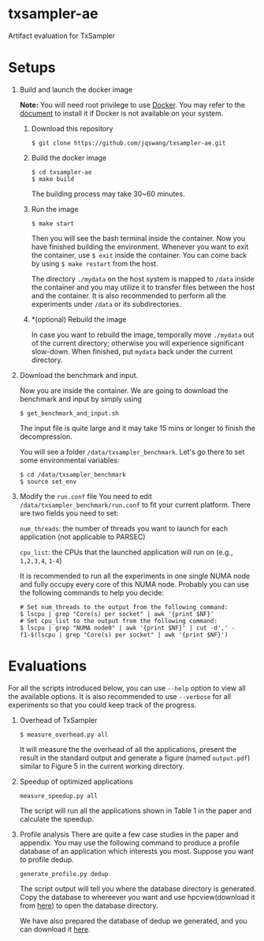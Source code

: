 txsampler-ae
========

Artifact evaluation for TxSampler

Setups
============

1. Build and launch the docker image
   
   **Note:** You will need root privilege to use [Docker](https://www.docker.com/).
   You may refer to the [document](https://docs.docker.com/install/#supported-platforms) to install it if Docker is not available on your system.
   1. Download this repository
    
       ```$ git clone https://github.com/jqswang/txsampler-ae.git```
    
   1. Build the docker image
       ```
       $ cd txsampler-ae
       $ make build
       ```
      The building process may take 30~60 minutes.
   1. Run the image
      ```
      $ make start
      ```
      Then you will see the bash terminal inside the container. Now you have finished building the environment.
      Whenever you want to exit the container, use ```$ exit``` inside the container. You can come back by using ```$ make restart``` from the host.
      
      The directory ```./mydata``` on the host system is mapped to ```/data``` inside the container and you may utilize it to transfer files between the host and the container. It is also recommended to perform all the experiments under ```/data``` or its subdirectories.
      
   1. *(optional) Rebuild the image
      
      In case you want to rebuild the image, temporally move ```./mydata``` out of the current directory; otherwise you will experience significant slow-down.
      When finished, put ```mydata``` back under the current directory.
      
1. Download the benchmark and input.
   
   Now you are inside the container.
   We are going to download the benchmark and input by simply using
   ```
   $ get_benchmark_and_input.sh
   ```
   The input file is quite large and it may take 15 mins or longer to finish the decompression.
   
   You will see a folder ```/data/txsampler_benchmark```.
   Let's go there to set some environmental variables:
   ```
   $ cd /data/txsampler_benchmark
   $ source set_env
   ```
1. Modify the ```run.conf``` file
   You need to edit ```/data/txsampler_benchmark/run.conf``` to fit your current platform. There are two fields you need to set:
   
   `num_threads`: the number of threads you want to launch for each application (not applicable to PARSEC)
   
   `cpu_list`: the CPUs that the launched application will run on (e.g., `1,2,3,4`, `1-4`)
   
   It is recommended to run all the experiments in one single NUMA node and fully occupy every core of this NUMA node. Probably you can use the following commands to help you decide:
   ```
   # Set num_threads to the output from the following command:
   $ lscpu | grep "Core(s) per socket" | awk '{print $NF}'
   # Set cpu_list to the output from the following command:
   $ lscpu | grep "NUMA node0" | awk '{print $NF}' | cut -d',' -f1-$(lscpu | grep "Core(s) per socket" | awk '{print $NF}')
   ```
   
   
   
Evaluations
============
For all the scripts introduced below, you can use `--help` option to view all the available options. It is also recommended to use `--verbose` for all experiments so that you could keep track of the progress.

1. Overhead of TxSampler
   ```
   $ measure_overhead.py all
   ```
   It will measure the the overhead of all the applications, present the result in the standard output and generate a figure (named ```output.pdf```) similar to Figure 5 in the current working directory.

1. Speedup of optimized applications
   ```
   measure_speedup.py all
   ```
   The script will run all the applications shown in Table 1 in the paper and calculate the speedup.

1. Profile analysis
   There are quite a few case studies in the paper and appendix.
   You may use the following command to produce a profile database of an application which interests you most.
   Suppose you want to profile dedup.
   ```
   generate_profile.py dedup
   ```
   The script output will tell you where the database directory is generated.
   Copy the database to whereever you want and use hpcview(download it from [here](http://hpctoolkit.org/software.html)) to open the database directory.
   
   We have also prepared the database of dedup we generated, and you can download it [here](https://drive.google.com/open?id=1uKVT9eNEJ6MimwYtGFDF_-Xsmd2DOdo_). 

